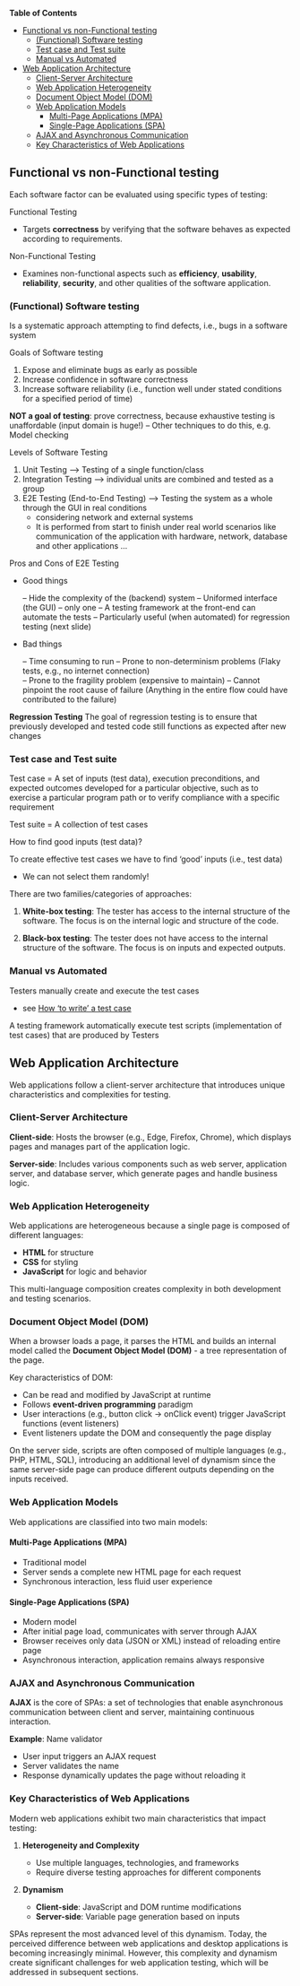 **Table of Contents**

- [Functional vs non-Functional testing](#functional-vs-non-functional-testing)
  - [(Functional) Software testing](#functional-software-testing)
  - [Test case and Test suite](#test-case-and-test-suite)
  - [Manual vs Automated](#manual-vs-automated)
- [Web Application Architecture](#web-application-architecture)
  - [Client-Server Architecture](#client-server-architecture)
  - [Web Application Heterogeneity](#web-application-heterogeneity)
  - [Document Object Model (DOM)](#document-object-model-dom)
  - [Web Application Models](#web-application-models)
    - [Multi-Page Applications (MPA)](#multi-page-applications-mpa)
    - [Single-Page Applications (SPA)](#single-page-applications-spa)
  - [AJAX and Asynchronous Communication](#ajax-and-asynchronous-communication)
  - [Key Characteristics of Web Applications](#key-characteristics-of-web-applications)


## Functional vs non-Functional testing

Each software factor can be evaluated using specific types of testing:

Functional Testing

- Targets **correctness** by verifying that the software behaves as expected according to requirements.

Non-Functional Testing

- Examines non-functional aspects such as **efficiency**, **usability**, **reliability**, **security**, and other qualities of the software application.

### (Functional) Software testing

Is a systematic approach attempting to find defects, i.e., bugs in a software system

Goals of Software testing

1. Expose and eliminate bugs as early as possible
2. Increase confidence in software correctness
3. Increase software reliability (i.e., function well under
stated conditions for a specified period of time)

**NOT a goal of testing**: prove correctness, because
exhaustive testing is unaffordable (input domain is
huge!)
– Other techniques to do this, e.g. Model checking

Levels of Software Testing

1. Unit Testing --> Testing of a single
function/class
2. Integration Testing --> individual units are combined and tested as a group
3. E2E Testing (End-to-End Testing) --> Testing the system as a whole through the GUI in real conditions
    - considering network and external systems
    - It is performed from start to finish under real world
scenarios like communication of the application with
hardware, network, database and other applications …


Pros and Cons of E2E Testing

- Good things

    – Hide the complexity of the (backend) system
    – Uniformed interface (the GUI) – only one
    – A testing framework at the front-end can automate the tests
    – Particularly useful (when automated) for regression testing
        (next slide)

- Bad things

    – Time consuming to run
    – Prone to non-determinism problems (Flaky tests, e.g., no internet connection)  
    – Prone to the fragility problem (expensive to maintain)
    – Cannot pinpoint the root cause of failure (Anything in the entire flow could have contributed to the failure)

**Regression Testing**
The goal of regression testing is to ensure that previously developed and tested code still functions as expected after new changes

### Test case and Test suite

Test case = A set of inputs (test data), execution preconditions, and expected outcomes developed for a particular objective, such as to exercise a particular program path or to verify compliance with a specific requirement

Test suite = A collection of test cases

How to find good inputs (test data)?

To create effective test cases we have to find ‘good’ inputs (i.e., test data)

- We can not select them randomly!

There are two families/categories of approaches:

1. **White-box testing**: The tester has access to the internal structure of the software. The focus is on the internal logic and structure of the code.

2. **Black-box testing**: The tester does not have access to the internal structure of the software. The focus is on inputs and expected outputs.

### Manual vs Automated

Testers manually create and execute the test cases

- see [How ‘to write’ a test case](https://www.youtube.com/watch?v=BBmA5Qp6Ghk)

A testing framework automatically execute test scripts (implementation of test cases) that are produced by Testers

## Web Application Architecture

Web applications follow a client-server architecture that introduces unique characteristics and complexities for testing.

### Client-Server Architecture

**Client-side**: Hosts the browser (e.g., Edge, Firefox, Chrome), which displays pages and manages part of the application logic.

**Server-side**: Includes various components such as web server, application server, and database server, which generate pages and handle business logic.

### Web Application Heterogeneity

Web applications are heterogeneous because a single page is composed of different languages:

- **HTML** for structure
- **CSS** for styling
- **JavaScript** for logic and behavior

This multi-language composition creates complexity in both development and testing scenarios.

### Document Object Model (DOM)

When a browser loads a page, it parses the HTML and builds an internal model called the **Document Object Model (DOM)** - a tree representation of the page.

Key characteristics of DOM:
- Can be read and modified by JavaScript at runtime
- Follows **event-driven programming** paradigm
- User interactions (e.g., button click → onClick event) trigger JavaScript functions (event listeners)
- Event listeners update the DOM and consequently the page display

On the server side, scripts are often composed of multiple languages (e.g., PHP, HTML, SQL), introducing an additional level of dynamism since the same server-side page can produce different outputs depending on the inputs received.

### Web Application Models

Web applications are classified into two main models:

#### Multi-Page Applications (MPA)
- Traditional model
- Server sends a complete new HTML page for each request
- Synchronous interaction, less fluid user experience

#### Single-Page Applications (SPA)
- Modern model
- After initial page load, communicates with server through AJAX
- Browser receives only data (JSON or XML) instead of reloading entire page
- Asynchronous interaction, application remains always responsive

### AJAX and Asynchronous Communication

**AJAX** is the core of SPAs: a set of technologies that enable asynchronous communication between client and server, maintaining continuous interaction.

**Example**: Name validator
- User input triggers an AJAX request
- Server validates the name
- Response dynamically updates the page without reloading it

### Key Characteristics of Web Applications

Modern web applications exhibit two main characteristics that impact testing:

1. **Heterogeneity and Complexity**
   - Use multiple languages, technologies, and frameworks
   - Require diverse testing approaches for different components

2. **Dynamism**
   - **Client-side**: JavaScript and DOM runtime modifications
   - **Server-side**: Variable page generation based on inputs

SPAs represent the most advanced level of this dynamism. Today, the perceived difference between web applications and desktop applications is becoming increasingly minimal.
However, this complexity and dynamism create significant challenges for web application testing, which will be addressed in subsequent sections.


